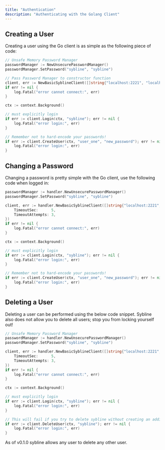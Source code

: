 ```yaml
---
title: "Authentication"
description: "Authenticating with the Golang Client"
---
```


## Creating a User

Creating a user using the Go client is as simple as the following piece of code:

```go
// Unsafe Memory Password Manager
passwordManager := NewUnsecurePasswordManager()
passwordManager.SetPassword("sybline", "sybline")

// Pass Password Manager to constructor function
client, err := NewBasicSyblineClient([]string{"localhost:2221", "localhost:2222", "localhost:2223"}, passwordManager)
if err != nil {
    log.Fatal("error cannot connect:", err)
}

ctx := context.Background()

// must explicitly login
if err := client.Login(ctx, "sybline"); err != nil {
    log.Fatal("error login:", err)
}

// Remember not to hard-encode your passwords!
if err := client.CreateUser(ctx, "user_one", "new_password"); err != nil {
    log.Fatal("error login:", err)
}
```

## Changing a Password

Changing a password is pretty simple with the Go client, use the following code when logged in:

```go
passwordManager := handler.NewUnsecurePasswordManager()
passwordManager.SetPassword("sybline", "sybline")

client, err := handler.NewBasicSyblineClient([]string{"localhost:2221", "localhost:2222", "localhost:2223"}, passwordManager, handler.Config{
    TimeoutSec:      5,
    TimeoutAttempts: 3,
})
if err != nil {
    log.Fatal("error cannot connect:", err)
}

ctx := context.Background()

// must explicitly login
if err := client.Login(ctx, "sybline"); err != nil {
    log.Fatal("error login:", err)
}

// Remember not to hard-encode your passwords!
if err := client.CreateUser(ctx, "user_one", "new_password"); err != nil {
    log.Fatal("error login:", err)
}
```

## Deleting a User

Deleting a user can be performed using the below code snippet. Sybline also does not allow you to delete all users; stop you from locking yourself out!

```go
// Unsafe Memory Password Manager
passwordManager := handler.NewUnsecurePasswordManager()
passwordManager.SetPassword("sybline", "sybline")

client, err := handler.NewBasicSyblineClient([]string{"localhost:2221", "localhost:2222", "localhost:2223"}, passwordManager, handler.Config{
    TimeoutSec:      5,
    TimeoutAttempts: 3,
})
if err != nil {
    log.Fatal("error cannot connect:", err)
}

ctx := context.Background()

// must explicitly login
if err := client.Login(ctx, "sybline"); err != nil {
    log.Fatal("error login:", err)
}

// This will fail if you try to delete sybline without creating an additional user
if err := client.DeleteUser(ctx, "sybline"); err != nil {
    log.Fatal("error login:", err)
}
```

As of v0.1.0 sybline allows any user to delete any other user.
